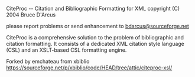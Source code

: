 CiteProc -- Citation and Bibliographic Formatting for XML
copyright (C) 2004 Bruce D'Arcus

please report problems or send enhancement to bdarcus@sourceforge.net

CiteProc is a comprehensive solution to the problem of
bibliographic and citation formatting. It consists
of a dedicated XML citation style language (CSL) and an
XSLT-based CSL formatting engine.

Forked by emchateau from xbiblio https://sourceforge.net/p/xbiblio/code/HEAD/tree/attic/citeproc-xsl/
